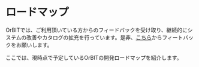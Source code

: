 # ロードマップ

OrBITでは、ご利用頂いている方からのフィードバックを受け取り、継続的にシステムの改善やカタログの拡充を行っています。是非、[こちら](/catalog/feedback.html)からフィートバックをお願いします。

ここでは、現時点で予定しているOrBITの開発ロードマップを紹介します。

<CaptionedImage src="roadmap.png" caption=""/>
